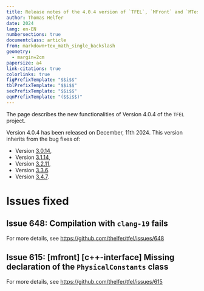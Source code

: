```yaml
---
title: Release notes of the 4.0.4 version of `TFEL`, `MFront` and `MTest`
author: Thomas Helfer
date: 2024
lang: en-EN
numbersections: true
documentclass: article
from: markdown+tex_math_single_backslash
geometry:
  - margin=2cm
papersize: a4
link-citations: true
colorlinks: true
figPrefixTemplate: "$$i$$"
tblPrefixTemplate: "$$i$$"
secPrefixTemplate: "$$i$$"
eqnPrefixTemplate: "($$i$$)"
---
```


The page describes the new functionalities of Version 4.0.4 of the
`TFEL` project.

Version 4.0.4 has been released on December, 11th 2024. This version
inherits from the bug fixes of:

- Version [3.0.14](release-notes-3.0.14.html),
- Version [3.1.14](release-notes-3.1.14.html),
- Version [3.2.11](release-notes-3.2.11.html),
- Version [3.3.6](release-notes-3.3.6.html).
- Version [3.4.7](release-notes-3.4.7.html).

# Issues fixed

## Issue 648: Compilation with `clang-19` fails

For more details, see <https://github.com/thelfer/tfel/issues/648>

## Issue 615: [mfront] [c++-interface] Missing declaration of the `PhysicalConstants` class

For more details, see <https://github.com/thelfer/tfel/issues/615>



